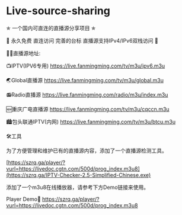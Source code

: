 # Live-source-sharing

✯ 一个国内可直连的直播源分享项目 ✯

🔕 永久免费 直连访问 完善的台标 直播源支持IPv4/IPv6双栈访问 🔕

🤹‍♂️直播源地址:

📺IPTV(IPV6专用) https://live.fanmingming.com/tv/m3u/ipv6.m3u

🌏Global直播源 https://live.fanmingming.com/tv/m3u/global.m3u

📻Radio直播源 https://live.fanmingming.com/radio/m3u/index.m3u

🆕重庆广电直播源 https://live.fanmingming.com/tv/m3u/cqccn.m3u

🏙️包头联通IPTV(内网) https://live.fanmingming.com/tv/m3u/btcu.m3u

🛠️工具

为了方便管理和维护已有的直播源内容，添加了一个直播源检测工具。

[https://szrq.ga/player/?vurl=https://livedoc.cgtn.com/500d/prog_index.m3u8](https://szrq.ga/IPTV-Checker-2.5-Simplified-Chinese.exe)

添加了一个m3u8在线播放器，请参考下方Demo链接来使用。

Player Demo🔗 https://szrq.ga/player/?vurl=https://livedoc.cgtn.com/500d/prog_index.m3u8
